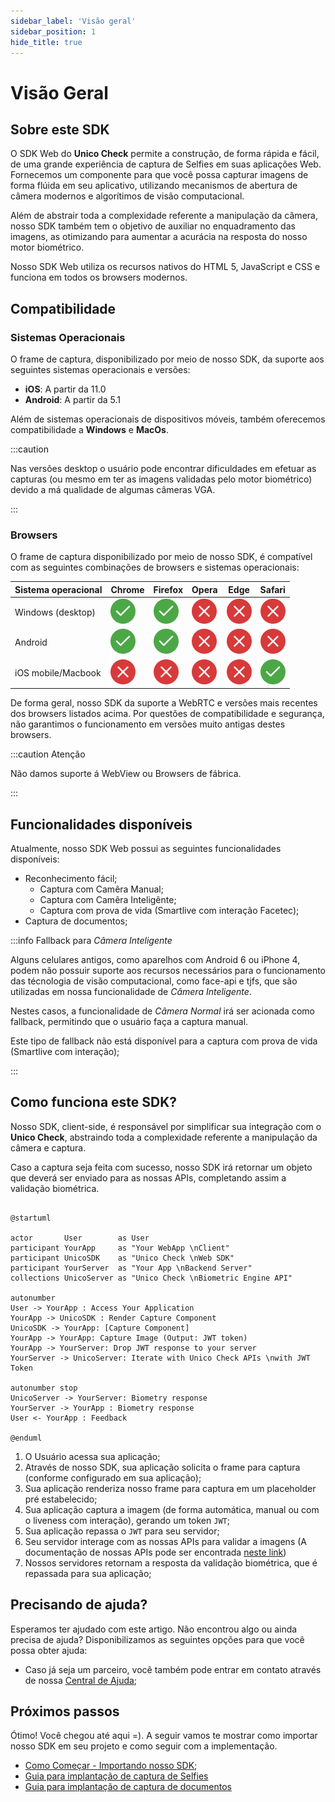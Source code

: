 ```yaml
---
sidebar_label: 'Visão geral'
sidebar_position: 1
hide_title: true
---
```


# Visão Geral

## Sobre este SDK

O SDK Web do **Unico Check** permite a construção, de forma rápida e fácil, de uma grande experiência de captura de Selfies em suas aplicações Web. Fornecemos um componente para que você possa capturar imagens de forma flúida em seu aplicativo, utilizando mecanismos de abertura de câmera modernos e algorítimos de visão computacional.

Além de abstrair toda a complexidade referente a manipulação da câmera, nosso SDK também tem o objetivo de auxiliar no enquadramento das imagens, as otimizando para aumentar a acurácia na resposta do nosso motor biométrico.

Nosso SDK Web utiliza os recursos nativos do HTML 5, JavaScript e CSS e funciona em todos os browsers modernos.

## Compatibilidade


### Sistemas Operacionais

O frame de captura, disponibilizado por meio de nosso SDK, da suporte aos seguintes sistemas operacionais e versões:
- **iOS**: A partir da 11.0
- **Android**: A partir da 5.1

Além de sistemas operacionais de dispositivos móveis, também oferecemos compatibilidade a **Windows** e **MacOs**.

:::caution

Nas versões desktop o usuário pode encontrar dificuldades em efetuar as capturas (ou mesmo em ter as imagens validadas pelo motor biométrico) devido a má qualidade de algumas câmeras VGA.

:::


### Browsers

O frame de captura disponibilizado por meio de nosso SDK, é compatível com as seguintes combinações de browsers e sistemas operacionais:

<div className="compatibility-table">

| Sistema operacional  | Chrome  | Firefox  | Opera  | Edge  | Safari |
|--------------------|---------|----------|--------|-------|--------|
| Windows (desktop)  | ![Supported](/img/icons/yes.svg) | ![Supported](/img/icons/yes.svg) |  ![Not supported](/img/icons/no.svg) |  ![Not supported](/img/icons/no.svg) | ![Not supported](/img/icons/no.svg)   |
| Android            | ![Supported](/img/icons/yes.svg) | ![Supported](/img/icons/yes.svg) | ![Not supported](/img/icons/no.svg) | ![Not supported](/img/icons/no.svg) | ![Not supported](/img/icons/no.svg) |
| iOS mobile/Macbook | ![Not supported](/img/icons/no.svg) | ![Not supported](/img/icons/no.svg) | ![Not supported](/img/icons/no.svg) | ![Not supported](/img/icons/no.svg) | ![Supported](/img/icons/yes.svg) |

</div>


De forma geral, nosso SDK da suporte a WebRTC e versões mais recentes dos browsers listados acima. Por questões de compatibilidade e segurança, não garantimos o funcionamento em versões muito antigas destes browsers.

:::caution Atenção 

Não damos suporte á WebView ou Browsers de fábrica.

:::

## Funcionalidades disponíveis 

Atualmente, nosso SDK Web possui as seguintes funcionalidades disponíveis:

- Reconhecimento fácil;
    - Captura com Camêra Manual;
    - Captura com Camêra Inteligênte;
    - Captura com prova de vida (Smartlive com interação Facetec);
- Captura de documentos;

<!-- Acho que vale a pena trazer a explicação do que é cada funcionalidade pra ca... Validar com o Truffi -->

:::info Fallback para *Câmera Inteligente*

Alguns celulares antigos, como aparelhos com Android 6 ou iPhone 4, podem não possuir suporte aos recursos necessários para o funcionamento das técnologia de visão computacional, como face-api e tjfs, que são utilizadas em nossa funcionalidade de *Câmera Inteligente*.

Nestes casos, a funcionalidade de *Câmera Normal* irá ser acionada como fallback, permitindo que o usuário faça a captura manual.

Este tipo de fallback não está disponível para a captura com prova de vida (Smartlive com interação);

:::

## Como funciona este SDK?

Nosso SDK, client-side, é responsável por simplificar sua integração com o **Unico Check**, abstraindo toda a complexidade referente a manipulação da câmera e captura. 

Caso a captura seja feita com sucesso, nosso SDK irá retornar um objeto que deverá ser enviado para as nossas APIs, completando assim a validação biométrica.


```plantuml Your title

@startuml

actor       User        as User
participant YourApp     as "Your WebApp \nClient"
participant UnicoSDK    as "Unico Check \nWeb SDK"
participant YourServer  as "Your App \nBackend Server"
collections UnicoServer as "Unico Check \nBiometric Engine API"

autonumber
User -> YourApp : Access Your Application
YourApp -> UnicoSDK : Render Capture Component
UnicoSDK -> YourApp: [Capture Component]
YourApp -> YourApp: Capture Image (Output: JWT token)
YourApp -> YourServer: Drop JWT response to your server  
YourServer -> UnicoServer: Iterate with Unico Check APIs \nwith JWT Token

autonumber stop
UnicoServer -> YourServer: Biometry response 
YourServer -> YourApp : Biometry response
User <- YourApp : Feedback

@enduml

```

1. O Usuário acessa sua aplicação;
2. Através de nosso SDK, sua aplicação solicita o frame para captura (conforme configurado em sua aplicação);
3. Sua aplicação renderiza nosso frame para captura em um placeholder pré estabelecido;
4. Sua aplicação captura a imagem (de forma automática, manual ou com o liveness com interação), gerando um token `JWT`;
5. Sua aplicação repassa o `JWT` para seu servidor; 
6. Seu servidor interage com as nossas APIs para validar a imagens (A documentação de nossas APIs pode ser encontrada [neste link](https://www3.acesso.io/identity/services/v3/docs/))
7. Nossos servidores retornam a resposta da validação biométrica, que é repassada para sua aplicação;


## Precisando de ajuda?

Esperamos ter ajudado com este artigo. Não encontrou algo ou ainda precisa de ajuda? Disponibilizamos as seguintes opções para que você possa obter ajuda:

- Caso já seja um parceiro, você também pode entrar em contato através de nossa [Central de Ajuda](https://ajuda.unico.io/hc/pt-br/categories/360002344171);

## Próximos passos

Ótimo! Você chegou até aqui =). A seguir vamos te mostrar como importar nosso SDK em seu projeto e como seguir com a implementação.

- [Como Começar - Importando nosso SDK](como-comecar);
- [Guia para implantação de captura de Selfies](fluxos/captura-selfies)
- [Guia para implantação de captura de documentos](fluxos/captura-selfies)

